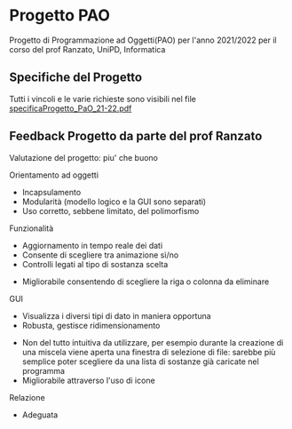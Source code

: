 # Progetto PAO
Progetto di Programmazione ad Oggetti(PAO) per l'anno 2021/2022 per il corso del prof Ranzato, UniPD, Informatica

## Specifiche del Progetto
Tutti i vincoli e le varie richieste sono visibili nel file [specificaProgetto_PaO_21-22.pdf](./specificaProgetto_PaO_21-22.pdf)

## Feedback Progetto da parte del prof Ranzato
Valutazione del progetto: piu' che buono

Orientamento ad oggetti
+ Incapsulamento
+ Modularità (modello logico e la GUI sono separati)
+ Uso corretto, sebbene limitato, del polimorfismo

Funzionalità
+ Aggiornamento in tempo reale dei dati
+ Consente di scegliere tra animazione sì/no
+ Controlli legati al tipo di sostanza scelta
- Migliorabile consentendo di scegliere la riga o colonna da eliminare

GUI
+ Visualizza i diversi tipi di dato in maniera opportuna
+ Robusta, gestisce ridimensionamento
- Non del tutto intuitiva da utilizzare, per esempio durante la creazione di una miscela viene aperta una finestra di selezione di file: sarebbe più semplice poter scegliere da una lista di sostanze già caricate nel programma
- Migliorabile attraverso l'uso di icone

Relazione
+ Adeguata
